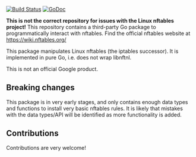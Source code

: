 [![Build Status](https://github.com/fess932/nftables/actions/workflows/push.yml/badge.svg)](https://github.com/fess932/nftables/actions/workflows/push.yml)
[![GoDoc](https://godoc.org/github.com/fess932/nftables?status.svg)](https://godoc.org/github.com/fess932/nftables)

**This is not the correct repository for issues with the Linux nftables
project!** This repository contains a third-party Go package to programmatically
interact with nftables. Find the official nftables website at
https://wiki.nftables.org/

This package manipulates Linux nftables (the iptables successor). It is
implemented in pure Go, i.e. does not wrap libnftnl.

This is not an official Google product.

## Breaking changes

This package is in very early stages, and only contains enough data types and
functions to install very basic nftables rules. It is likely that mistakes with
the data types/API will be identified as more functionality is added.

## Contributions

Contributions are very welcome!


